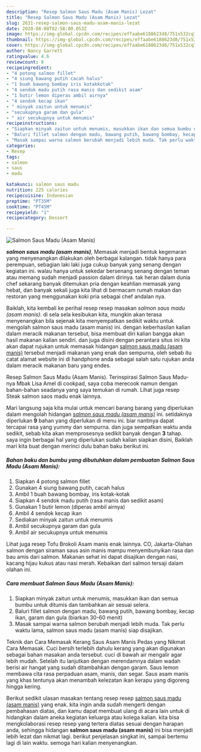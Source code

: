 ```yaml
---
description: "Resep Salmon Saus Madu (Asam Manis) Lezat"
title: "Resep Salmon Saus Madu (Asam Manis) Lezat"
slug: 2631-resep-salmon-saus-madu-asam-manis-lezat
date: 2020-08-08T02:58:00.053Z
image: https://img-global.cpcdn.com/recipes/effaabe6188623d8/751x532cq70/salmon-saus-madu-asam-manis-foto-resep-utama.jpg
thumbnail: https://img-global.cpcdn.com/recipes/effaabe6188623d8/751x532cq70/salmon-saus-madu-asam-manis-foto-resep-utama.jpg
cover: https://img-global.cpcdn.com/recipes/effaabe6188623d8/751x532cq70/salmon-saus-madu-asam-manis-foto-resep-utama.jpg
author: Nancy Garrett
ratingvalue: 4.6
reviewcount: 8
recipeingredient:
- "4 potong salmon fillet"
- "4 siung bawang putih cacah halus"
- "1 buah bawang bombay iris kotakkotak"
- "4 sendok madu putih rasa manis dan sedikit asam"
- "1 butir lemon diperas ambil airnya"
- "4 sendok kecap ikan"
- " minyak zaitun untuk menumis"
- "secukupnya garam dan gula"
- " air secukupnya untuk menumis"
recipeinstructions:
- "Siapkan minyak zaitun untuk menumis, masukkan ikan dan semua bumbu untuk ditumis dan tambahkan air sesuai selera."
- "Baluri fillet salmon dengan madu, bawang putih, bawang bombay, kecap ikan, garam dan gula (biarkan 30-60 menit)"
- "Masak sampai warna salmon berubah menjadi lebih muda. Tak perlu waktu lama, salmon saus madu (asam manis) siap disajikan."
categories:
- Resep
tags:
- salmon
- saus
- madu

katakunci: salmon saus madu 
nutrition: 225 calories
recipecuisine: Indonesian
preptime: "PT35M"
cooktime: "PT45M"
recipeyield: "1"
recipecategory: Dessert

---
```



![Salmon Saus Madu (Asam Manis)](https://img-global.cpcdn.com/recipes/effaabe6188623d8/751x532cq70/salmon-saus-madu-asam-manis-foto-resep-utama.jpg)

<b><i>salmon saus madu (asam manis)</i></b>, Memasak menjadi bentuk kegemaran yang menyenangkan dilakukan oleh berbagai kalangan. tidak hanya para perempuan, sebagian laki laki juga cukup banyak yang senang dengan kegiatan ini. walau hanya untuk sekedar bersenang senang dengan teman atau memang sudah menjadi passion dalam dirinya. tak heran dalam dunia chef sekarang banyak ditemukan pria dengan keahlian memasak yang hebat, dan banyak sekali juga kita lihat di bermacam rumah makan dan restoran yang menggunakan koki pria sebagai chef andalan nya.

Baiklah, kita kembali ke perihal resep resep masakan <i>salmon saus madu (asam manis)</i>. di sela sela kesibukan kita, mungkin akan terasa menyenangkan bila sejenak kita menyempatkan sedikit waktu untuk mengolah salmon saus madu (asam manis) ini. dengan keberhasilan kalian dalam meracik makanan tersebut, bisa membuat diri kalian bangga akan hasil makanan kalian sendiri. dan juga disini dengan perantara situs ini kita akan dapat rujukan untuk memasak hidangan <u>salmon saus madu (asam manis)</u> tersebut menjadi makanan yang enak dan sempurna, oleh sebab itu catat alamat website ini di handphone anda sebagai salah satu rujukan anda dalam meracik makanan baru yang endes.

Resep Salmon Saus Madu (Asam Manis). Terinspirasi Salmon Saus Madu-nya Mbak Lisa Amel di cookpad, saya coba merecook namun dengan bahan-bahan seadanya yang saya temukan di rumah. Lihat juga resep Steak salmon saos madu enak lainnya.


Mari langsung saja kita mulai untuk mencari barang barang yang diperlukan dalam mengolah hidangan <u><i>salmon saus madu (asam manis)</i></u> ini. setidaknya diperlukan <b>9</b> bahan yang diperlukan di menu ini. biar nantinya dapat tercapai rasa yang yummy dan sempurna. dan juga sempatkan waktu anda sedikit, sebab kita akan memprosesnya sedikit banyak dengan <b>3</b> tahap. saya ingin berbagai hal yang diperlukan sudah kalian siapkan disini, Baiklah mari kita buat dengan merinci dulu bahan baku berikut ini.

<!--inarticleads1-->

##### Bahan baku dan bumbu yang dibutuhkan dalam pembuatan Salmon Saus Madu (Asam Manis):

1. Siapkan 4 potong salmon fillet
1. Gunakan 4 siung bawang putih, cacah halus
1. Ambil 1 buah bawang bombay, iris kotak-kotak
1. Siapkan 4 sendok madu putih (rasa manis dan sedikit asam)
1. Gunakan 1 butir lemon (diperas ambil airnya)
1. Ambil 4 sendok kecap ikan
1. Sediakan  minyak zaitun untuk menumis
1. Ambil secukupnya garam dan gula
1. Ambil  air secukupnya untuk menumis


Lihat juga resep Tofu Brokoli Asam manis enak lainnya. CO, Jakarta-Olahan salmon dengan siraman saus asin manis mampu menyembunyikan rasa dan bau amis dari salmon. Makanan sehat ini dapat disajikan dengan nasi, kacang hijau kukus atau nasi merah. Kebaikan dari salmon tersaji dalam olahan ini. 

<!--inarticleads2-->

##### Cara membuat Salmon Saus Madu (Asam Manis):

1. Siapkan minyak zaitun untuk menumis, masukkan ikan dan semua bumbu untuk ditumis dan tambahkan air sesuai selera.
1. Baluri fillet salmon dengan madu, bawang putih, bawang bombay, kecap ikan, garam dan gula (biarkan 30-60 menit)
1. Masak sampai warna salmon berubah menjadi lebih muda. Tak perlu waktu lama, salmon saus madu (asam manis) siap disajikan.


Teknik dan Cara Memasak Kerang Saus Asam Manis Pedas yang Nikmat Cara Memasak. Cuci bersih terlebih dahulu kerang yang akan digunakan sebagai bahan masakan anda tersebut. cuci di bawah air mengalir agar lebih mudah. Setelah itu lanjutkan dengan merendamnya dalam wadah berisi air hangat yang sudah ditambahkan dengan garam. Saus lemon membawa cita rasa perpaduan asam, manis, dan segar. Saus asam manis yang khas tentunya akan menambah kelezatan ikan kerapu yang digoreng hingga kering. 

Berikut sedikit ulasan masakan tentang resep resep <u>salmon saus madu (asam manis)</u> yang enak. kita ingin anda sudah mengerti dengan pembahasan diatas, dan kamu dapat membuat ulang di acara lain untuk di hidangkan dalam aneka kegiatan keluarga atau kolega kalian. kita bisa mengkolaborasi resep resep yang tertera diatas sesuai dengan harapan anda, sehingga hidangan <b>salmon saus madu (asam manis)</b> ini bisa menjadi lebih lezat dan nikmat lagi. berikut penjelasan singkat ini, sampai bertemu lagi di lain waktu. semoga hari kalian menyenangkan.
